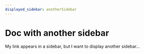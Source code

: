 ```yaml
---
displayed_sidebar: anotherSidebar
---
```


# Doc with another sidebar

My link appears in a sidebar, but I want to display another sidebar...